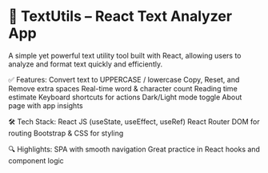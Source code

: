 # 🚀 TextUtils – React Text Analyzer App
A simple yet powerful text utility tool built with React, allowing users to analyze and format text quickly and efficiently.

✅ Features:
  Convert text to UPPERCASE / lowercase
  Copy, Reset, and Remove extra spaces 
  Real-time word & character count
  Reading time estimate
  Keyboard shortcuts for actions
  Dark/Light mode toggle
  About page with app insights

🛠️ Tech Stack:
  React JS (useState, useEffect, useRef)
  React Router DOM for routing
  Bootstrap & CSS for styling

🔍 Highlights:
  SPA with smooth navigation
  Great practice in React hooks and component logic
